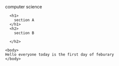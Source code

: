 
<html>
  <head>
     computer science 
    
      <h1>
        section A
      </h1>
      <h2>
        section B
      
      </h2>

    <body>
    Hello everyone today is the first day of feburary
    </body>
    
      
  </head>
</html>
